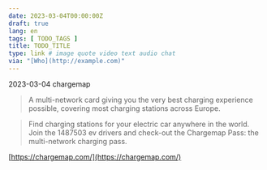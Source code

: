 ```yaml
---
date: 2023-03-04T00:00:00Z
draft: true
lang: en
tags: [ TODO_TAGS ]
title: TODO_TITLE
type: link # image quote video text audio chat
via: "[Who](http://example.com)"
---
```



2023-03-04 chargemap


> A multi-network card giving you the very best charging experience possible, covering most charging stations across Europe.

> Find charging stations for your electric car anywhere in the world. Join the 1487503 ev drivers and check-out the Chargemap Pass: the multi-network charging pass.

[https://chargemap.com/](https://chargemap.com/)


